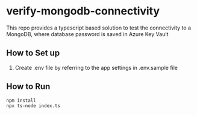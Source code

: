 # verify-mongodb-connectivity
This repo provides a typescript based solution to test the connectivity to a MongoDB, where database password is saved in Azure Key Vault

## How to Set up
1. Create .env file by referring to the app settings in .env.sample file

## How to Run
```
npm install
npx ts-node index.ts
```
